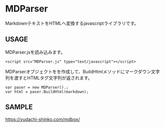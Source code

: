 # MDParser

MarkdownテキストをHTMLへ変換するjavascriptライブラリです。

## USAGE

MDParser.jsを読み込みます。

```
<script src="MDParser.js" type="text/javascript"></script>
```

MDParserオブジェクトをを作成して、BuildHtmlメソッドにマークダウン文字列を渡すとHTMLタグ文字列が返されます。

```
var paser = new MDParser().;
var html = paser.BuildHtml(markdown);
```

## SAMPLE

https://yudachi-shinko.com/mdbox/
